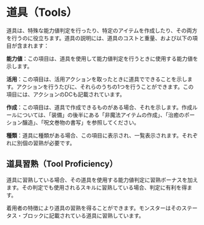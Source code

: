 # 道具（Tools）

道具は、特殊な能力値判定を行ったり、特定のアイテムを作成したり、その両方を行うのに役立ちます。道具の説明には、道具のコストと重量、および以下の項目が含まれます：

**能力値**：この項目は、道具を使用して能力値判定を行うときに使用する能力値を示します。

**活用**：この項目は、活用アクションを取ったときに道具でできることを示します。アクションを行うたびに、それらのうちの1つを行うことができます。この項目には、アクションのDCも記載されています。

**作成**：この項目は、道具で作成できるものがある場合、それを示します。作成ルールについては、「装備」の後半にある「非魔法アイテムの作成」、「治癒のポーション醸造」、「呪文巻物の書写」を参照してください。

**種類**：道具に種類がある場合、この項目に表示され、一覧表示されます。それぞれに別個の習熟が必要です。

## 道具習熟（Tool Proficiency）

道具に習熟している場合、その道具を使用する能力値判定に習熟ボーナスを加えます。その判定でも使用されるスキルに習熟している場合、判定に有利を得ます。

着用者の特徴により道具の習熟を得ることができます。モンスターはそのステータス・ブロックに記載されている道具に習熟しています。
